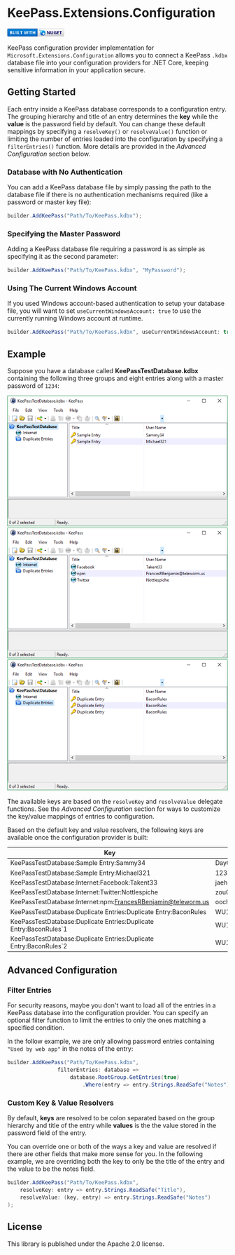 # KeePass.Extensions.Configuration

[![](https://raw.githubusercontent.com/pixel-cookers/built-with-badges/master/nuget/nuget-long.png)](https://www.nuget.org/packages/KeePass.Extensions.Configuration)

KeePass configuration provider implementation for `Microsoft.Extensions.Configuration` allows you to connect a KeePass `.kdbx` database file into your configuration providers for .NET Core, keeping sensitive information in your application secure.

## Getting Started

Each entry inside a KeePass database corresponds to a configuration entry. The grouping hierarchy and title of an entry determines the **key** while the **value** is the password field by default. You can change these default mappings by specifying a `resolveKey()` or `resolveValue()` function or limiting the number of entries loaded into the configuration by specifying a `filterEntries()` function. More details are provided in the *Advanced Configuration* section below.

### Database with No Authentication

You can add a KeePass database file by simply passing the path to the database file if there is no authentication mechanisms required (like a password or master key file):

```csharp
builder.AddKeePass("Path/To/KeePass.kdbx");
```

### Specifying the Master Password

Adding a KeePass database file requiring a password is as simple as specifying it as the second parameter:

```csharp
builder.AddKeePass("Path/To/KeePass.kdbx", "MyPassword");
```

### Using The Current Windows Account

If you used Windows account-based authentication to setup your database file, you will want to set `useCurrentWindowsAccount: true` to use the currently running Windows account at runtime.

```csharp
builder.AddKeePass("Path/To/KeePass.kdbx", useCurrentWindowsAccount: true);
```

## Example

Suppose you have a database called **KeePassTestDatabase.kdbx** containing the following three groups and eight entries along with a master password of `1234`:

[![](https://raw.githubusercontent.com/adamfisher/KeePass.Extensions.Configuration/master/Images/KeePassTestDatabase-Root.PNG)](#)
[![](https://raw.githubusercontent.com/adamfisher/KeePass.Extensions.Configuration/master/Images/KeePassTestDatabase-Internet.PNG)](#)
[![](https://raw.githubusercontent.com/adamfisher/KeePass.Extensions.Configuration/master/Images/KeePassTestDatabase-DuplicateEntries.PNG)](#)

The available keys are based on the `resolveKey` and `resolveValue` delegate functions. See the *Advanced Configuration* section for ways to customize the key/value mappings of entries to configuration.

Based on the default key and value resolvers, the following keys are available once the configuration provider is built:

| Key                                                                | Value                |
|--------------------------------------------------------------------|----------------------|
| KeePassTestDatabase:Sample Entry:Sammy34                           | DayOldEggs458        |
| KeePassTestDatabase:Sample Entry:Michael321                        | 12345                |
| KeePassTestDatabase:Internet:Facebook:Takent33                     | jaehai0Ush           |
| KeePassTestDatabase:Internet:Twitter:Nottlespiche                  | zouQuo3ia            |
| KeePassTestDatabase:Internet:npm:FrancesRBenjamin@teleworm.us      | ooch5Eeroi           |
| KeePassTestDatabase:Duplicate Entries:Duplicate Entry:BaconRules   | WU1uiERyRsWtv5sDDl1e |
| KeePassTestDatabase:Duplicate Entries:Duplicate Entry:BaconRules`1 | WU1uiERyRsWtv5sDDl1e |
| KeePassTestDatabase:Duplicate Entries:Duplicate Entry:BaconRules`2 | WU1uiERyRsWtv5sDDl1e |

## Advanced Configuration

### Filter Entries

For security reasons, maybe you don't want to load all of the entries in a KeePass database into the configuration provider. You can specify an optional filter function to limit the entries to only the ones matching a specified condition.

In the follow example, we are only allowing password entries containing `"Used by web app"` in the notes of the entry:

```csharp
builder.AddKeePass("Path/To/KeePass.kdbx",
                filterEntries: database =>
                    database.RootGroup.GetEntries(true)
                        .Where(entry => entry.Strings.ReadSafe("Notes").Contains("Used by web app")));
```

### Custom Key & Value Resolvers

By default, **keys** are resolved to be colon separated based on the group hierarchy and title of the entry while **values** is the the value stored in the password field of the entry.

You can override one or both of the ways a key and value are resolved if there are other fields that make more sense for you. In the following example, we are overriding both the key to only be the title of the entry and the value to be the notes field.

```csharp
builder.AddKeePass("Path/To/KeePass.kdbx",
	resolveKey: entry => entry.Strings.ReadSafe("Title"),
	resolveValue: (key, entry) => entry.Strings.ReadSafe("Notes")
);
```

## License

This library is published under the Apache 2.0 license.